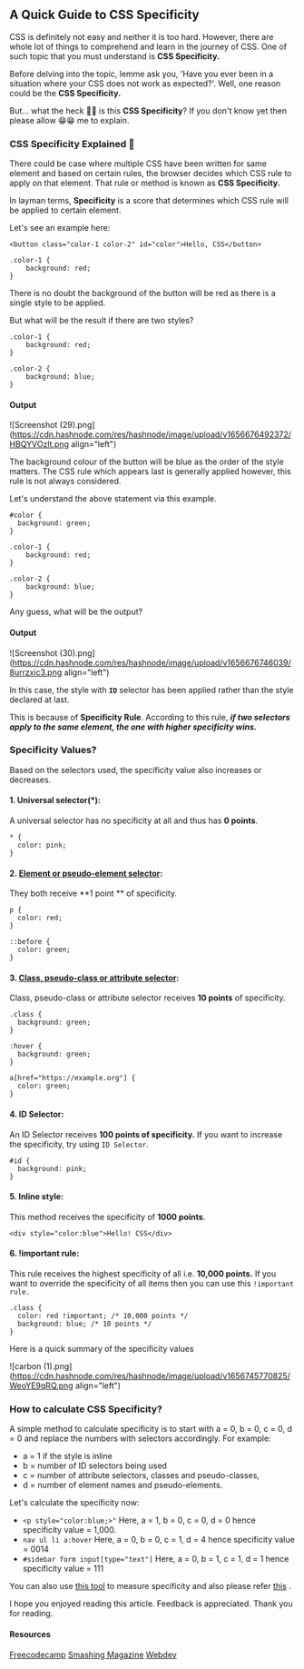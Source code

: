 ## A Quick Guide to CSS Specificity

CSS is definitely not easy and neither it is too hard. However, there are whole lot of things to comprehend and learn in the journey of CSS. One of such topic that you must understand is **CSS Specificity.**

Before delving into the topic, lemme ask you, 'Have you ever been in a situation where your CSS does not work as expected?'. Well, one reason could be the **CSS Specificity.**

But... what the heck 🤷‍♂️ is this **CSS Specificity**? If you don't know yet then please allow 😁😁 me to explain.

### CSS Specificity Explained 📝
There could be case where multiple CSS have been written for same element and based on certain rules, the browser decides which CSS rule to apply on that element. That rule or method is known as **CSS Specificity.**

In layman terms, **Specificity** is a score that determines which CSS rule will be applied to certain element. 

Let's see an example here:

```
<button class="color-1 color-2" id="color">Hello, CSS</button>
``` 

```
.color-1 {
    background: red;
}

``` 
There is no doubt the background of the button will be red as there is a single style to be applied.

But what will be the result if there are two styles?

```
.color-1 {
    background: red;
}

.color-2 {
    background: blue;
}
``` 

#### Output
![Screenshot (29).png](https://cdn.hashnode.com/res/hashnode/image/upload/v1656676492372/HBQYVOzlt.png align="left")

The background colour of the button will be blue as the order of the style matters. The CSS rule which appears last is generally applied however, this rule is not always considered. 


Let's understand the above statement via this example.
```
#color {
  background: green;
}

.color-1 {
    background: red;
}

.color-2 {
    background: blue;
}
``` 

Any guess, what will be the output?

#### Output

![Screenshot (30).png](https://cdn.hashnode.com/res/hashnode/image/upload/v1656676746039/8urrzxic3.png align="left")

In this case, the style with **`ID`** selector has been applied rather than the style declared at last.

This is because of **Specificity Rule**. According to this rule, ***if two selectors apply to the same element, the one with higher specificity wins.***

### Specificity Values?

Based on the selectors used, the specificity value also increases or decreases.

#### 1. Universal selector(*): 
A universal selector has no specificity at all and thus has **0 points**.

```
* {
  color: pink;
}
``` 

#### 2. [Element or pseudo-element selector](https://letslearn.hashnode.dev/selectors-in-css-1):
They both receive **1 point ** of specificity.

```
p {
  color: red;
}
``` 

```
::before {
  color: green;
}
``` 

#### 3. [Class, pseudo-class or attribute selector](https://letslearn.hashnode.dev/selectors-in-css-1):
Class, pseudo-class or attribute selector receives **10 points** of specificity.

```
.class {
  background: green;
}
``` 

```
:hover {
  background: green;
}
``` 


```
a[href="https://example.org"] {
  color: green;
}
``` 

#### 4. ID Selector: 
An ID Selector receives **100 points of specificity.** If you want to increase the specificity, try using `ID Selector`.

```
#id {
  background: pink;
}
``` 

#### 5. Inline style:
This method receives the specificity of **1000 points**.

```
<div style="color:blue">Hello! CSS</div>
``` 

#### 6. !important rule:
This rule receives the highest specificity of all i.e. **10,000 points.** If you want to override the specificity of all items then you can use this `!important rule. `

```
.class {
  color: red !important; /* 10,000 points */
  background: blue; /* 10 points */
}
``` 

Here is a quick summary of the specificity values

![carbon (1).png](https://cdn.hashnode.com/res/hashnode/image/upload/v1656745770825/WeoYE9qRQ.png align="left")

### How to calculate CSS Specificity?
A simple method to calculate specificity is to start with a = 0, b = 0, c = 0, d = 0 and replace the numbers with selectors accordingly. For example:

- a = 1 if the style is inline
- b = number of ID selectors being used
- c = number of attribute selectors, classes and pseudo-classes,
- d = number of element names and pseudo-elements.

Let's calculate the specificity now:

- `<p style="color:blue;>"` Here, a = 1, b = 0, c = 0, d = 0 hence specificity value = 1,000.
- `nav ul li a:hover` Here, a = 0, b = 0, c = 1, d = 4 hence specificity value = 0014
- `#sidebar form input[type="text"]` Here, a = 0, b = 1, c = 1, d = 1 hence specificity value = 111  

You can also use [this tool](https://specificity.keegan.st/) to measure specificity and also please refer [this](http://specifishity.com/) .


I hope you enjoyed reading this article. Feedback is appreciated. Thank you for reading.

#### Resources
[Freecodecamp](https://www.freecodecamp.org/news/what-is-css-specificity/)
[Smashing Magazine](https://www.smashingmagazine.com/2010/04/css-specificity-and-inheritance/)
[Webdev](https://web.dev/learn/css/specificity/)




















